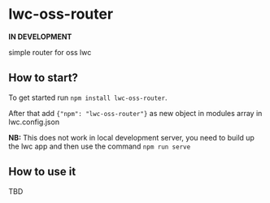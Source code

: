 # lwc-oss-router

**IN DEVELOPMENT**

simple router for oss lwc

## How to start?

To get started run `npm install lwc-oss-router`.

After that add `{"npm": "lwc-oss-router"}` as new object in modules array in lwc.config.json

**NB:** This does not work in local development server, you need to build up the lwc app and then use the command `npm run serve`

## How to use it

TBD

<!-- Start simple by running `yarn watch` (or `npm run watch`, if you set up the project with `npm`). This will start the project with a local development server.

The source files are located in the [`src`](./src) folder. All web components are within the [`src/client/modules`](./src/modules) folder. The folder hierarchy also represents the naming structure of the web components. The entry file for the custom Express configuration can be found in the ['src/server'](./src/server) folder.

Find more information on the main repo on [GitHub](https://github.com/muenzpraeger/create-lwc-app). -->
